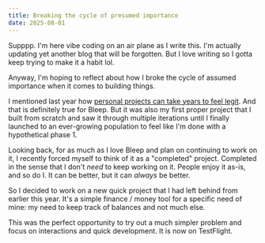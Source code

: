 ```yaml
---
title: Breaking the cycle of presumed importance
date: 2025-08-01
---
```


Supppp. I'm here vibe coding on an air plane as I write this. I'm actually updating yet another blog that will be forgotten. But I love writing so I gotta keep trying to make it a habit lol.

Anyway, I'm hoping to reflect about how I broke the cycle of assumed importance when it comes to building things.

I mentioned last year how [personal projects can take years to feel legit](./typing/2024/personal-projects-can-take-years-to-really-start-to-feel-legit). And that is definitely true for Bleep. But it was also my first proper project that I built from scratch and saw it through multiple iterations until I finally launched to an ever-growing population to feel like I'm done with a hypothetical phase 1.

Looking back, for as much as I love Bleep and plan on continuing to work on it, I recently forced myself to think of it as a "completed" project. Completed in the sense that I don't _need_ to keep working on it. People enjoy it as-is, and so do I. It can be better, but it can _always_ be better.

So I decided to work on a new quick project that I had left behind from earlier this year. It's a simple finance / money tool for a specific need of mine: my need to keep track of balances and not much else.

This was the perfect opportunity to try out a much simpler problem and focus on interactions and quick development. It is now on TestFlight.


